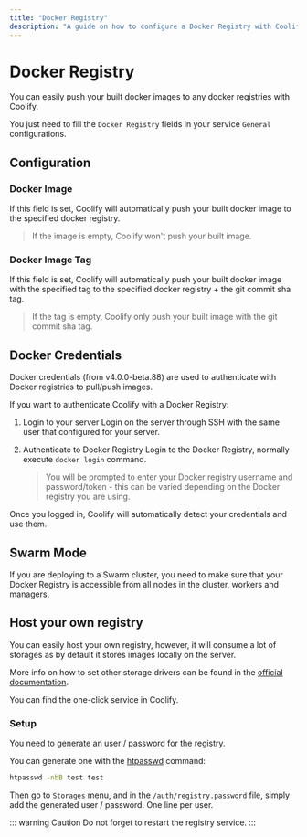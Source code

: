 ```yaml
---
title: "Docker Registry"
description: "A guide on how to configure a Docker Registry with Coolify."
---
```



# Docker Registry

You can easily push your built docker images to any docker registries with Coolify.

You just need to fill the `Docker Registry` fields in your service `General` configurations.

## Configuration

### Docker Image

If this field is set, Coolify will automatically push your built docker image to the specified docker registry.

> If the image is empty, Coolify won't push your built image.

### Docker Image Tag

If this field is set, Coolify will automatically push your built docker image with the specified tag to the specified docker registry + the git commit sha tag.

> If the tag is empty, Coolify only push your built image with the git commit sha tag.

## Docker Credentials

Docker credentials (from v4.0.0-beta.88) are used to authenticate with Docker registries to pull/push images.

If you want to authenticate Coolify with a Docker Registry:


1. Login to your server
    Login on the server through SSH with the same user that configured for your server.

2. Authenticate to Docker Registry
    Login to the Docker Registry, normally execute `docker login` command.
    
    > You will be prompted to enter your Docker registry username and password/token - this can be varied depending on the Docker registry you are using.

Once you logged in, Coolify will automatically detect your credentials and use them.

## Swarm Mode

If you are deploying to a Swarm cluster, you need to make sure that your Docker Registry is accessible from all nodes in the cluster, workers and managers.

## Host your own registry

You can easily host your own registry, however, it will consume a lot of storages as by default it stores images locally on the server.

More info on how to set other storage drivers can be found in the [official documentation](https://distribution.github.io/distribution/storage-drivers/).

You can find the one-click service in Coolify.

### Setup

You need to generate an user / password for the registry.

You can generate one with the [htpasswd](https://httpd.apache.org/docs/current/programs/htpasswd.html) command:

```bash
htpasswd -nbB test test
```

Then go to `Storages` menu, and in the `/auth/registry.password` file, simply add the generated user / password. One line per user.

::: warning Caution
Do not forget to restart the registry service.
:::